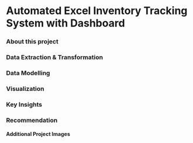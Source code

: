 # Automated Excel Inventory Tracking System with Dashboard

### About this project

### Data Extraction & Transformation

### Data Modelling

### Visualization

### Key Insights

### Recommendation

#### Additional Project Images
